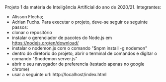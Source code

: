 Projeto 1 da matéria de Inteligência Artificial do ano de 2020/21. Integrantes:
- Alisson Flecha;
- Adrian Fuchs.
Para executar o projeto, deve-se seguir os seguinte passos:
- clonar o repositório
- instalar o gerenciador de pacotes do Node.js em https://nodejs.org/en/download/
- instalar o nodemon.js com o comando "$npm install -g nodemon"
- dentro do diretorio do projeto, abrir o terminal de comandos e digitar o comando "$nodemon server.js"
- abrir o seu navegador de preferencia (testado apenas no google chrome)
- usar a seguinte url: http://localhost/index.html
